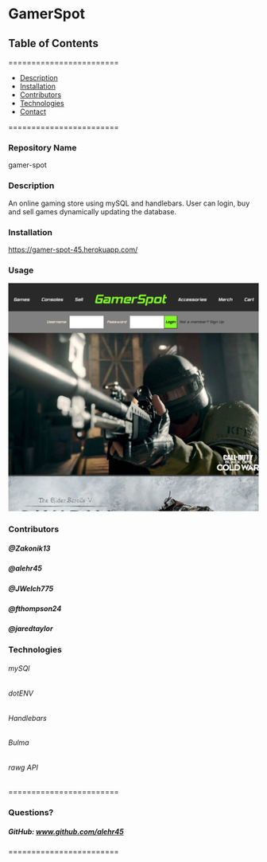 
# GamerSpot


## **Table of Contents**
========================
* [Description](#description)
* [Installation](#installation)
* [Contributors](#contributors)
* [Technologies](#Technologies)
* [Contact](#questions)

========================

### **Repository Name**  
gamer-spot

### **Description**  
An online gaming store using mySQL and handlebars. User can login, buy and sell games dynamically updating the database.

### **Installation**  
https://gamer-spot-45.herokuapp.com/

### **Usage**  
![Alt text](/screenshot.png?raw=true "Optional Title")

### **Contributors**  
##### @Zakonik13 
##### @alehr45
##### @JWelch775
##### @fthompson24
##### @jaredtaylor


### **Technologies**  
###### mySQl
###### dotENV
###### Handlebars
###### Bulma
###### rawg API


========================

### Questions?
##### GitHub: www.github.com/alehr45  

========================
